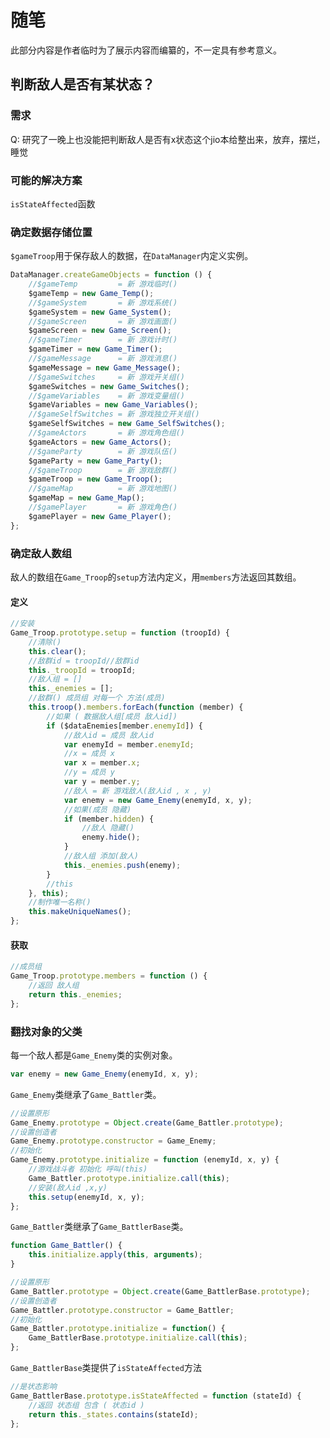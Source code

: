 

# 随笔
此部分内容是作者临时为了展示内容而编纂的，不一定具有参考意义。

## 判断敌人是否有某状态？

### 需求
Q: 研究了一晚上也没能把判断敌人是否有x状态这个jio本给整出来，放弃，摆烂，睡觉


### 可能的解决方案
```isStateAffected```函数


### 确定数据存储位置
```$gameTroop```用于保存敌人的数据，在```DataManager```内定义实例。

```js
DataManager.createGameObjects = function () {
	//$gameTemp         = 新 游戏临时()
	$gameTemp = new Game_Temp();
	//$gameSystem       = 新 游戏系统()
	$gameSystem = new Game_System();
	//$gameScreen       = 新 游戏画面()
	$gameScreen = new Game_Screen();
	//$gameTimer        = 新 游戏计时()
	$gameTimer = new Game_Timer();
	//$gameMessage      = 新 游戏消息()
	$gameMessage = new Game_Message();
	//$gameSwitches     = 新 游戏开关组()
	$gameSwitches = new Game_Switches();
	//$gameVariables    = 新 游戏变量组()
	$gameVariables = new Game_Variables();
	//$gameSelfSwitches = 新 游戏独立开关组()
	$gameSelfSwitches = new Game_SelfSwitches();
	//$gameActors       = 新 游戏角色组()
	$gameActors = new Game_Actors();
	//$gameParty        = 新 游戏队伍()
	$gameParty = new Game_Party();
	//$gameTroop        = 新 游戏敌群()
	$gameTroop = new Game_Troop();
	//$gameMap          = 新 游戏地图()
	$gameMap = new Game_Map();
	//$gamePlayer       = 新 游戏角色()
	$gamePlayer = new Game_Player();
};
```






### 确定敌人数组
敌人的数组在```Game_Troop```的```setup```方法内定义，用```members```方法返回其数组。

#### 定义
```js
//安装
Game_Troop.prototype.setup = function (troopId) {
	//清除()
	this.clear();
	//敌群id = troopId//敌群id
	this._troopId = troopId;
	//敌人组 = []
	this._enemies = [];
	//敌群() 成员组 对每一个 方法(成员)
	this.troop().members.forEach(function (member) {
		//如果 ( 数据敌人组[成员 敌人id])
		if ($dataEnemies[member.enemyId]) {
			//敌人id = 成员 敌人id
			var enemyId = member.enemyId;
			//x = 成员 x 
			var x = member.x;
			//y = 成员 y
			var y = member.y;
			//敌人 = 新 游戏敌人(敌人id , x , y)
			var enemy = new Game_Enemy(enemyId, x, y);
			//如果(成员 隐藏)
			if (member.hidden) {
				//敌人 隐藏()
				enemy.hide();
			}
			//敌人组 添加(敌人)
			this._enemies.push(enemy);
		}
		//this
	}, this);
	//制作唯一名称()
	this.makeUniqueNames();
};
```

#### 获取
```js
//成员组
Game_Troop.prototype.members = function () {
	//返回 敌人组
	return this._enemies;
};
```



### 翻找对象的父类
每一个敌人都是```Game_Enemy```类的实例对象。
```js
var enemy = new Game_Enemy(enemyId, x, y);
```

```Game_Enemy```类继承了```Game_Battler```类。
```js
//设置原形 
Game_Enemy.prototype = Object.create(Game_Battler.prototype);
//设置创造者
Game_Enemy.prototype.constructor = Game_Enemy;
//初始化
Game_Enemy.prototype.initialize = function (enemyId, x, y) {
	//游戏战斗者 初始化 呼叫(this)
	Game_Battler.prototype.initialize.call(this);
	//安装(敌人id ,x,y)
	this.setup(enemyId, x, y);
};
```



```Game_Battler```类继承了```Game_BattlerBase```类。
```js
function Game_Battler() {
    this.initialize.apply(this, arguments);
}

//设置原形 
Game_Battler.prototype = Object.create(Game_BattlerBase.prototype);
//设置创造者
Game_Battler.prototype.constructor = Game_Battler;
//初始化
Game_Battler.prototype.initialize = function() {
    Game_BattlerBase.prototype.initialize.call(this);
};
```



```Game_BattlerBase```类提供了```isStateAffected```方法
```js
//是状态影响
Game_BattlerBase.prototype.isStateAffected = function (stateId) {
	//返回 状态组 包含 ( 状态id )
	return this._states.contains(stateId);
};
```




### 



























